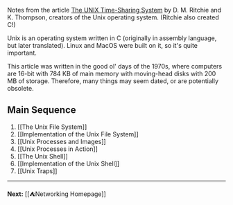 Notes from the article [The UNIX Time-Sharing System](https://dsf.berkeley.edu/cs262/unix.pdf) by D. M. Ritchie and K. Thompson, creators of the Unix operating system. (Ritchie also created C!)

Unix is an operating system written in C (originally in assembly language, but later translated). Linux and MacOS were built on it, so it's quite important.

This article was written in the good ol' days of the 1970s, where computers are 16-bit with 784 KB of main memory with moving-head disks with 200 MB of storage. Therefore, many things may seem dated, or are potentially obsolete. 

## Main Sequence

1. [[The Unix File System]]
2. [[Implementation of the Unix File System]]
3. [[Unix Processes and Images]]
4. [[Unix Processes in Action]]
5. [[The Unix Shell]]
6. [[Implementation of the Unix Shell]]
7. [[Unix Traps]]

---

**Next:** [[⛺Networking Homepage]]